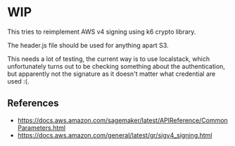 # WIP

This tries to reimplement AWS v4 signing using k6 crypto library.

The header.js file should be used for anything apart S3.

This needs a lot of testing, the current way is to use localstack, which unfortunately turns out to
be checking something about the authentication, but apparently not the signature as it doesn't
matter what credential are used :(.

## References

- https://docs.aws.amazon.com/sagemaker/latest/APIReference/CommonParameters.html
- https://docs.aws.amazon.com/general/latest/gr/sigv4_signing.html
